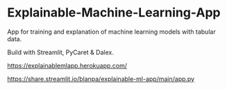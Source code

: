 # Explainable-Machine-Learning-App

App for training and explanation of machine learning models with tabular data.

Build with Streamlit, PyCaret & Dalex.

https://explainablemlapp.herokuapp.com/

https://share.streamlit.io/blanpa/explainable-ml-app/main/app.py


